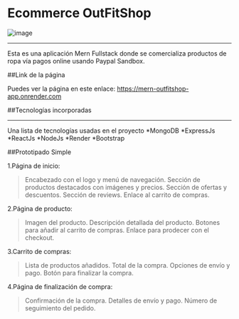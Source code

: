 # Ecommerce OutFitShop

![image](https://user-images.githubusercontent.com/108755902/232107995-bacb2d2d-4789-47af-972c-5a574e486f1e.png)

---

Esta es una aplicación Mern Fullstack donde se comercializa productos de ropa vía pagos online usando Paypal Sandbox.

##Link de la página

Puedes ver la página en este enlace: https://mern-outfitshop-app.onrender.com

##Tecnologías incorporadas

---

Una lista de tecnologías usadas en el proyecto
*MongoDB
*ExpressJs
*ReactJs
*NodeJs
*Render
*Bootstrap

##Prototipado Simple

1.Página de inicio:

> Encabezado con el logo y menú de navegación.
> Sección de productos destacados con imágenes y precios.
> Sección de ofertas y descuentos.
> Sección de reviews.
> Enlace al carrito de compras.

2.Página de producto:

> Imagen del producto.
> Descripción detallada del producto.
> Botones para añadir al carrito de compras.
> Enlace para prodecer con el checkout.

3.Carrito de compras:

> Lista de productos añadidos.
> Total de la compra.
> Opciones de envío y pago.
> Botón para finalizar la compra.

4.Página de finalización de compra:

> Confirmación de la compra.
> Detalles de envío y pago.
> Número de seguimiento del pedido.
